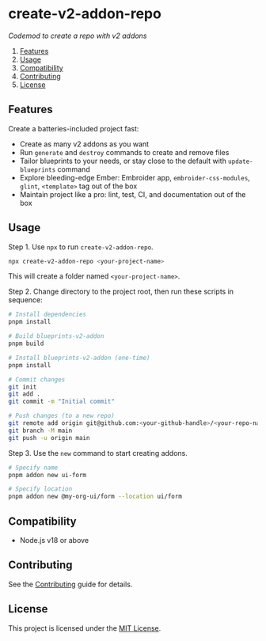 # create-v2-addon-repo

_Codemod to create a repo with v2 addons_

1. [Features](#features)
1. [Usage](#usage)
1. [Compatibility](#compatibility)
1. [Contributing](#contributing)
1. [License](#license)


## Features

Create a batteries-included project fast:

- Create as many v2 addons as you want
- Run `generate` and `destroy` commands to create and remove files
- Tailor blueprints to your needs, or stay close to the default with `update-blueprints` command
- Explore bleeding-edge Ember: Embroider app, `embroider-css-modules`, `glint`, `<template>` tag out of the box
- Maintain project like a pro: lint, test, CI, and documentation out of the box


## Usage

Step 1. Use `npx` to run `create-v2-addon-repo`.

```sh
npx create-v2-addon-repo <your-project-name>
```

This will create a folder named `<your-project-name>`.

Step 2. Change directory to the project root, then run these scripts in sequence:

```sh
# Install dependencies
pnpm install

# Build blueprints-v2-addon
pnpm build

# Install blueprints-v2-addon (one-time)
pnpm install
```

```sh
# Commit changes
git init
git add .
git commit -m "Initial commit"
```

```sh
# Push changes (to a new repo)
git remote add origin git@github.com:<your-github-handle>/<your-repo-name>.git
git branch -M main
git push -u origin main
```

Step 3. Use the `new` command to start creating addons.

```sh
# Specify name
pnpm addon new ui-form

# Specify location
pnpm addon new @my-org-ui/form --location ui/form
```


## Compatibility

- Node.js v18 or above


## Contributing

See the [Contributing](../../CONTRIBUTING.md) guide for details.


## License

This project is licensed under the [MIT License](LICENSE.md).
